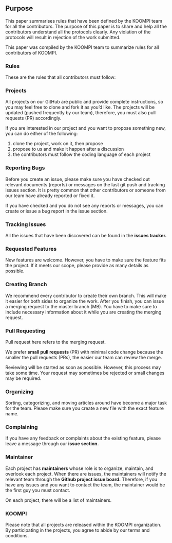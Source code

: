 ## Purpose
This paper summarises rules that have been defined by the KOOMPI team for all the contributors. The purpose of this paper is to share and help all the contributors understand all the protocols clearly. Any violation of the protocols will result in rejection of the work submitted. 

This paper was compiled by the KOOMPI team to summarize rules for all contributors of KOOMPI. 

### Rules
These are the rules that all contributors must follow:

### Projects
All projects on our GitHub are public and provide complete instructions, so you may feel free to clone and fork it as you’d like. The projects will be updated (pushed frequently by our team), therefore, you must also pull requests (PR) accordingly.

If you are interested in our project and you want to propose something new, you can do either of the following:
1. clone the project, work on it, then propose 
1. propose to us and make it happen after a discussion
1. the contributors must follow the coding language of each project

### Reporting Bugs
Before you create an issue, please make sure you have checked out relevant documents (reports) or messages on the last git push and tracking issues section. It is pretty common that other contributors or someone from our team have already reported or fixed it.

If you have checked and you do not see any reports or messages, you can create or issue a bug report in the issue section.

### Tracking Issues
All the issues that have been discovered can be found in the **issues tracker.**

### Requested Features
New features are welcome. However, you have to make sure the feature fits the project. If it meets our scope, please provide as many details as possible.

### Creating Branch 
We recommend every contributor to create their own branch. This will make it easier for both sides to organize the work. After you finish, you can issue a merging request to the master branch (MB). You have to make sure to include necessary information about it while you are creating the merging request.

### Pull Requesting
Pull request here refers to the merging request.

We prefer **small pull requests** (PR) with minimal code change because the smaller the pull requests (PRs), the easier our team can review the merge. 

Reviewing will be started as soon as possible. However, this process may take some time. Your request may sometimes be rejected or small changes may be required. 

### Organizing
Sorting, categorizing, and moving articles around have become a major task for the team. Please make sure you create a new file with the exact feature name. 

### Complaining
If you have any feedback or complaints about the existing feature, please leave a message  through our **issue section.**

### Maintainer
Each project has **maintainers** whose role is to organize, maintain, and overlook each project. When there are issues, the maintainers will notify the relevant team through the **Github project issue board.** Therefore, if you have any issues and you want to contact the team, the maintainer would be the first guy you must contact. 

On each project, there will be a list of maintainers.

### KOOMPI 
Please note that all projects are released within the KOOMPI organization. By participating in the projects, you agree to abide by our terms and conditions.
 
